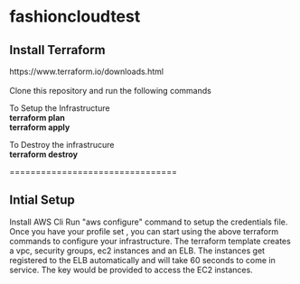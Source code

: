 # fashioncloudtest

<h2>Install Terraform</h2>
https://www.terraform.io/downloads.html
<br><br>
Clone this repository and run the following commands

To Setup the Infrastructure<br>
<strong>terraform plan</strong><br>
<strong>terraform apply</strong>

To Destroy the infrastrucure<br>
<strong>terraform destroy</strong><br>
<p>================================</p>
<p><h2>Intial Setup</h2></p>
<p>Install AWS Cli
Run "aws configure" command to setup the credentials file.
Once you have your profile set , you can start using the above terraform commands to configure your infrastructure.
The terraform template creates a vpc, security groups, ec2 instances and an ELB.
The instances get registered to the ELB automatically and will take 60 seconds to come in service.
The key would be provided to access the EC2 instances.
</p>